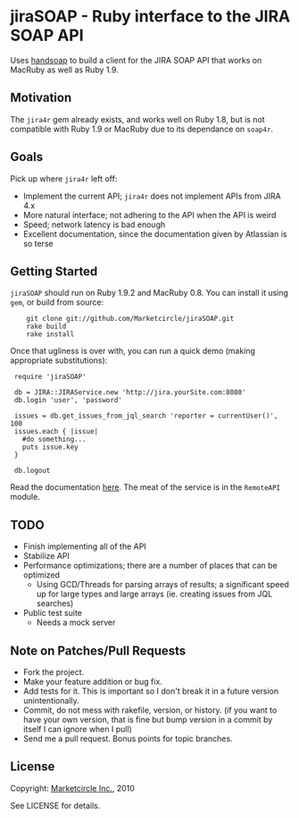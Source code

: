 jiraSOAP - Ruby interface to the JIRA SOAP API
==============================================

Uses [handsoap](http://wiki.github.com/unwire/handsoap/) to build a client for the JIRA SOAP API that works on MacRuby as well as Ruby 1.9.


Motivation
----------

The `jira4r` gem already exists, and works well on Ruby 1.8, but is not compatible with Ruby 1.9 or MacRuby due to its dependance on `soap4r`.


Goals
-----

Pick up where `jira4r` left off:

- Implement the current API; `jira4r` does not implement APIs from JIRA 4.x
- More natural interface; not adhering to the API when the API is weird
- Speed; network latency is bad enough
- Excellent documentation, since the documentation given by Atlassian is so terse


Getting Started
---------------

`jiraSOAP` should run on Ruby 1.9.2 and MacRuby 0.8. You can install it using `gem`, or build from source:

        git clone git://github.com/Marketcircle/jiraSOAP.git
        rake build
        rake install

Once that ugliness is over with, you can run a quick demo (making appropriate substitutions):

     require 'jiraSOAP'

     db = JIRA::JIRAService.new 'http://jira.yourSite.com:8080'
     db.login 'user', 'password'

     issues = db.get_issues_from_jql_search 'reporter = currentUser()', 100
     issues.each { |issue|
       #do something...
       puts issue.key
     }

     db.logout

Read the documentation [here](http://rdoc.info/github/Marketcircle/jiraSOAP/master/frames). The meat of the service is in the `RemoteAPI` module.


TODO
----

- Finish implementing all of the API
- Stabilize API
- Performance optimizations; there are a number of places that can be optimized
  + Using GCD/Threads for parsing arrays of results; a significant speed up for large types and large arrays (ie. creating issues from JQL searches)
- Public test suite
  + Needs a mock server


Note on Patches/Pull Requests
-----------------------------

* Fork the project.
* Make your feature addition or bug fix.
* Add tests for it. This is important so I don't break it in a
  future version unintentionally.
* Commit, do not mess with rakefile, version, or history.
  (if you want to have your own version, that is fine but
   bump version in a commit by itself I can ignore when I pull)
* Send me a pull request. Bonus points for topic branches.


License
-------

Copyright: [Marketcircle Inc.](http://www.marketcircle.com/), 2010

See LICENSE for details.
